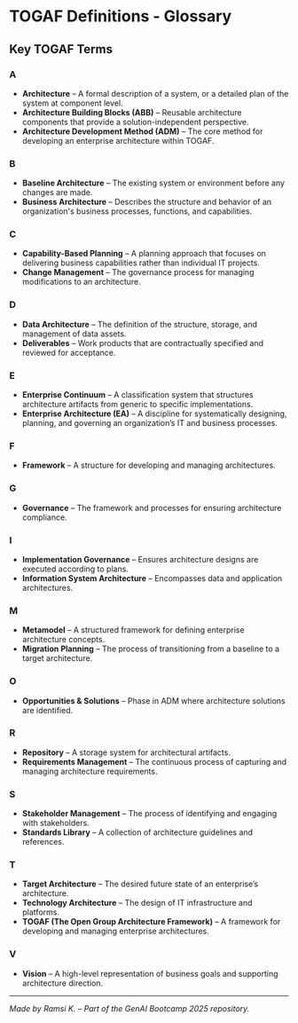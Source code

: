 # TOGAF Definitions - Glossary

## **Key TOGAF Terms**

### **A**

- **Architecture** – A formal description of a system, or a detailed plan of the system at component level.
- **Architecture Building Blocks (ABB)** – Reusable architecture components that provide a solution-independent perspective.
- **Architecture Development Method (ADM)** – The core method for developing an enterprise architecture within TOGAF.

### **B**

- **Baseline Architecture** – The existing system or environment before any changes are made.
- **Business Architecture** – Describes the structure and behavior of an organization's business processes, functions, and capabilities.

### **C**

- **Capability-Based Planning** – A planning approach that focuses on delivering business capabilities rather than individual IT projects.
- **Change Management** – The governance process for managing modifications to an architecture.

### **D**

- **Data Architecture** – The definition of the structure, storage, and management of data assets.
- **Deliverables** – Work products that are contractually specified and reviewed for acceptance.

### **E**

- **Enterprise Continuum** – A classification system that structures architecture artifacts from generic to specific implementations.
- **Enterprise Architecture (EA)** – A discipline for systematically designing, planning, and governing an organization’s IT and business processes.

### **F**

- **Framework** – A structure for developing and managing architectures.

### **G**

- **Governance** – The framework and processes for ensuring architecture compliance.

### **I**

- **Implementation Governance** – Ensures architecture designs are executed according to plans.
- **Information System Architecture** – Encompasses data and application architectures.

### **M**

- **Metamodel** – A structured framework for defining enterprise architecture concepts.
- **Migration Planning** – The process of transitioning from a baseline to a target architecture.

### **O**

- **Opportunities & Solutions** – Phase in ADM where architecture solutions are identified.

### **R**

- **Repository** – A storage system for architectural artifacts.
- **Requirements Management** – The continuous process of capturing and managing architecture requirements.

### **S**

- **Stakeholder Management** – The process of identifying and engaging with stakeholders.
- **Standards Library** – A collection of architecture guidelines and references.

### **T**

- **Target Architecture** – The desired future state of an enterprise’s architecture.
- **Technology Architecture** – The design of IT infrastructure and platforms.
- **TOGAF (The Open Group Architecture Framework)** – A framework for developing and managing enterprise architectures.

### **V**

- **Vision** – A high-level representation of business goals and supporting architecture direction.

---
*Made by Ramsi K. – Part of the GenAI Bootcamp 2025 repository.*
